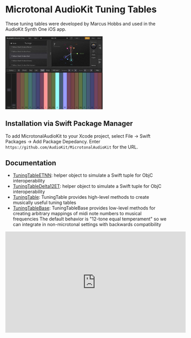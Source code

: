 # Microtonal AudioKit Tuning Tables

These tuning tables were developed by Marcus Hobbs and used in the AudioKit Synth One iOS app.

<img src="https://github.com/AudioKit/MicrotonalAudioKit/blob/develop/images/synthone.jpg?raw=true" width="60%"/>

## Installation via Swift Package Manager

To add MicrotonalAudioKit to your Xcode project, select File -> Swift Packages -> Add Package Depedancy. Enter `https://github.com/AudioKit/MicrotonalAudioKit` for the URL. 

## Documentation

  - [TuningTableETNN](https://github.com/AudioKit/MicrotonalAudioKit/wiki//TuningTableETNN):
    helper object to simulate a Swift tuple for ObjC interoperability
  - [TuningTableDelta12ET](https://github.com/AudioKit/MicrotonalAudioKit/wiki//TuningTableDelta12ET):
    helper object to simulate a Swift tuple for ObjC interoperability
  - [TuningTable](https://github.com/AudioKit/MicrotonalAudioKit/wiki//TuningTable):
    TuningTable provides high-level methods to create musically useful tuning tables
  - [TuningTableBase](https://github.com/AudioKit/MicrotonalAudioKit/wiki//TuningTableBase):
    TuningTableBase provides low-level methods for creating
    arbitrary mappings of midi note numbers to musical frequencies
    The default behavior is "12-tone equal temperament" so
    we can integrate in non-microtonal settings with backwards compatibility

<iframe width="560" height="315" src="https://www.youtube.com/embed/bVnHpBozSJ4?start=1975" title="YouTube video player" frameborder="0" allow="accelerometer; autoplay; clipboard-write; encrypted-media; gyroscope; picture-in-picture" allowfullscreen></iframe>
